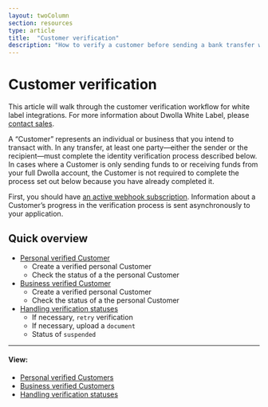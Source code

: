 ```yaml
---
layout: twoColumn
section: resources
type: article
title:  "Customer verification"
description: "How to verify a customer before sending a bank transfer with Dwolla's ACH API."
---
```


# Customer verification

This article will walk through the customer verification workflow for white label integrations. For more information about Dwolla White Label, please [contact sales](https://www.dwolla.com/contact).

A “Customer” represents an individual or business that you intend to transact with. 
In any transfer, at least one party—either the sender or the recipient—must complete the identity verification process described below. In cases where a Customer is only sending funds to or receiving funds from your full Dwolla account, the Customer is not required to complete the process set out below because you have already completed it.

First, you should have [an active webhook subscription](/guides/webhooks/).  Information about a Customer’s progress in the verification process is sent asynchronously to your application.

## Quick overview

* [Personal verified Customer](/resources/customer-verification/personal-verified-customers.html)
  * Create a verified personal Customer
  * Check the status of a the personal Customer
* [Business verified Customer](/resources/customer-verification/business-verified-customers.html)
  * Create a verified personal Customer
  * Check the status of a the personal Customer
* [Handling verification statuses](/resources/customer-verification/handling-verification-statuses.html)
  * If necessary, `retry` verification
  * If necessary, upload a `document`
  * Status of `suspended`

* * *

#### View:

*   [Personal verified Customers](/resources/customer-verification/personal-verified-customers.html)
*   [Business verified Customers](/resources/customer-verification/business-verified-customers.html)
*   [Handling verification statuses](/resources/customer-verification/handling-verification-statuses.html)